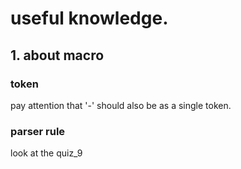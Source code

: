 # useful knowledge.

## 1. about macro
### token
pay attention that '-' should also be as a single token. 

### parser rule
look at the quiz_9
